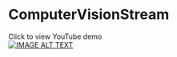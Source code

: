 # ComputerVisionStream
 
Click to view YouTube demo<br>
[![IMAGE ALT TEXT](https://img.youtube.com/vi/7QH7tH0PnQ0/0.jpg)](https://www.youtube.com/watch?v=7QH7tH0PnQ0)
